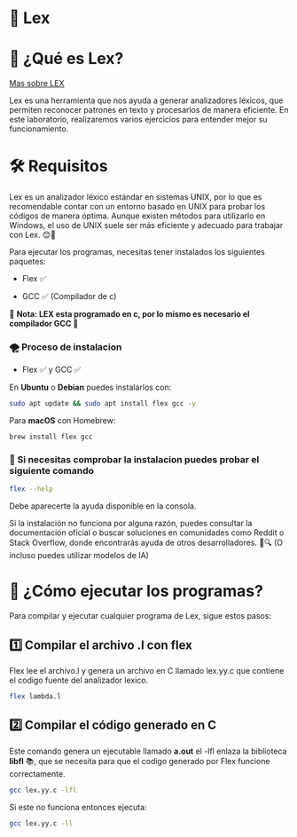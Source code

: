 # 🚀 Lex

# 📌 ¿Qué es Lex?

<a href="https://es.wikipedia.org/wiki/Lex_(informática)">Mas sobre LEX</a>

Lex es una herramienta que nos ayuda a generar analizadores léxicos, que permiten reconocer patrones en texto y procesarlos de manera eficiente. En este laboratorio, realizaremos varios ejercicios para entender mejor su funcionamiento.


# 🛠️ Requisitos

Lex es un analizador léxico estándar en sistemas UNIX, por lo que es recomendable contar con un entorno basado en UNIX para probar los códigos de manera óptima. 
Aunque existen métodos para utilizarlo en Windows, el uso de UNIX suele ser más eficiente y adecuado para trabajar con Lex. 😊🐧

Para ejecutar los programas, necesitas tener instalados los siguientes paquetes:

- Flex ✅ 

- GCC ✅ (Compilador de c)

🍂 **Nota: LEX esta programado en c, por lo mismo es necesario el compilador GCC 🍂**

### 🌪 Proceso de instalacion 

- Flex ✅ y GCC ✅ 
  
En **Ubuntu** o **Debian** puedes instalarlos con:

```bash
sudo apt update && sudo apt install flex gcc -y
```

Para **macOS** con Homebrew:

```bash
brew install flex gcc
```

 ### 👀 Si necesitas comprobar la instalacion puedes probar el siguiente comando  

```bash
flex --help
```
Debe aparecerte la ayuda disponible en la consola.

Si la instalación no funciona por alguna razón, puedes consultar la documentación oficial o buscar soluciones en comunidades como Reddit o Stack Overflow, 
donde encontrarás ayuda de otros desarrolladores. 🚀🔍 (O incluso puedes utilizar modelos de IA)

# 🚀 ¿Cómo ejecutar los programas?

Para compilar y ejecutar cualquier programa de Lex, sigue estos pasos:

## 1️⃣ Compilar el archivo .l con flex

Flex lee el archivo.l y genera un archivo en C llamado lex.yy.c que contiene el codigo fuente del analizador lexico.

```bash
flex lambda.l
```

## 2️⃣ Compilar el código generado en C

Este comando genera un ejecutable llamado **a.out** el -lfl enlaza la biblioteca **libfl** 📚, que se necesita para que el codigo generado por Flex funcione correctamente.

```bash
gcc lex.yy.c -lfl
```

Si este no funciona entonces ejecuta:

```bash
gcc lex.yy.c -ll
```
